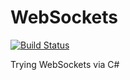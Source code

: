 # WebSockets
[![Build Status](https://github.com/VladDen4/WebSockets/actions/workflows/ci.yml/badge.svg)](https://github.com/VladDen4/WebSockets/actions/workflows/ci.yml)

Trying WebSockets via C#
